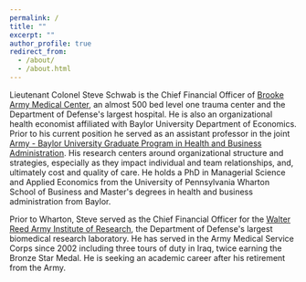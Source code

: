```yaml
---
permalink: /
title: ""
excerpt: ""
author_profile: true
redirect_from: 
  - /about/
  - /about.html
---
```


Lieutenant Colonel Steve Schwab is the Chief Financial Officer of [Brooke Army Medical Center](https://bamc.tricare.mil/About-Us), an almost 500 bed level one trauma center and the Department of Defense's largest hospital. He is also an organizational health economist affiliated with Baylor University Department of Economics. Prior to his current position he served as an assistant professor in the joint [ Army - Baylor University Graduate Program in Health and Business Administration](https://www.baylor.edu/graduate/mha/). His research centers around organizational structure and strategies, especially as they impact individual and team relationships, and, ultimately cost and quality of care. He holds a PhD in Managerial Science and Applied Economics from the University of Pennsylvania Wharton School of Business and Master's degrees in health and business administration from Baylor.  
 
  
Prior to Wharton, Steve served as the Chief Financial Officer for the [Walter Reed Army Institute of Research](http://www.wrair.army.mil/), the Department of Defense's largest biomedical research laboratory. He has served in the Army Medical Service Corps since 2002 including three tours of duty in Iraq, twice earning the Bronze Star Medal. He is seeking an academic career after his retirement from the Army.


